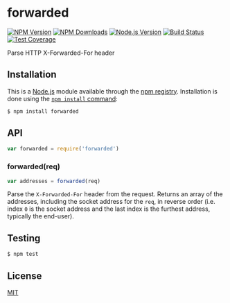 # forwarded

[![NPM Version](https://img.shields.io/npm/v/forwarded.svg)](https://npmjs.org/package/forwarded) [![NPM Downloads](https://img.shields.io/npm/dm/forwarded.svg)](https://npmjs.org/package/forwarded) [![Node.js Version](https://img.shields.io/node/v/forwarded.svg)](https://nodejs.org/en/download/) [![Build Status](https://badgen.net/github/checks/jshttp/forwarded/master?label=ci)](https://github.com/jshttp/forwarded/actions?query=workflow%3Aci) [![Test Coverage](https://img.shields.io/coveralls/jshttp/forwarded/master.svg)](https://coveralls.io/r/jshttp/forwarded?branch=master)

Parse HTTP X-Forwarded-For header

## Installation

This is a [Node.js](https://nodejs.org/en/) module available through the [npm registry](https://www.npmjs.com/). Installation is done using the [`npm install` command](https://docs.npmjs.com/getting-started/installing-npm-packages-locally):

```sh
$ npm install forwarded
```

## API

```js
var forwarded = require('forwarded')
```

### forwarded(req)

```js
var addresses = forwarded(req)
```

Parse the `X-Forwarded-For` header from the request. Returns an array of the addresses, including the socket address for the `req`, in reverse order (i.e. index `0` is the socket address and the last index is the furthest address, typically the end-user).

## Testing

```sh
$ npm test
```

## License

[MIT](../../../../backend/node\_modules/forwarded/LICENSE/)
